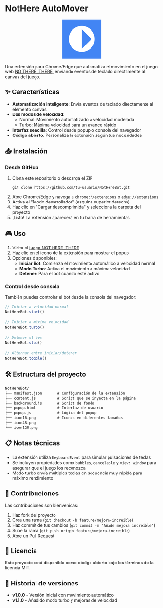 # NotHere AutoMover

<p align="center">
  <img src="icon128.png" alt="NotHere AutoMover Logo" width="128" height="128">
</p>

Una extensión para Chrome/Edge que automatiza el movimiento en el juego web [NO THERE, THERE](https://demo.nothere.life/demo/index.html), enviando eventos de teclado directamente al canvas del juego.

## ✨ Características

- **Automatización inteligente**: Envía eventos de teclado directamente al elemento canvas
- **Dos modos de velocidad**: 
  - Normal: Movimiento automatizado a velocidad moderada
  - Turbo: Máxima velocidad para un avance rápido
- **Interfaz sencilla**: Control desde popup o consola del navegador
- **Código abierto**: Personaliza la extensión según tus necesidades

## 📥 Instalación

### Desde GitHub
1. Clona este repositorio o descarga el ZIP
   ```
   git clone https://github.com/tu-usuario/NotHereBot.git
   ```
2. Abre Chrome/Edge y navega a `chrome://extensions` o `edge://extensions`
3. Activa el "Modo desarrollador" (esquina superior derecha)
4. Haz clic en "Cargar descomprimida" y selecciona la carpeta del proyecto
5. ¡Listo! La extensión aparecerá en tu barra de herramientas

## 🎮 Uso

1. Visita el [juego NOT HERE, THERE](https://demo.nothere.life/demo/index.html)
2. Haz clic en el icono de la extensión para mostrar el popup
3. Opciones disponibles:
   - **Iniciar Bot**: Comienza el movimiento automático a velocidad normal
   - **Modo Turbo**: Activa el movimiento a máxima velocidad
   - **Detener**: Para el bot cuando esté activo

### Control desde consola

También puedes controlar el bot desde la consola del navegador:

```javascript
// Iniciar a velocidad normal
NotHereBot.start()

// Iniciar a máxima velocidad
NotHereBot.turbo()

// Detener el bot
NotHereBot.stop()

// Alternar entre iniciar/detener
NotHereBot.toggle()
```

## 🛠️ Estructura del proyecto

```
NotHereBot/
├── manifest.json       # Configuración de la extensión
├── content.js          # Script que se inyecta en la página
├── background.js       # Script de fondo
├── popup.html          # Interfaz de usuario
├── popup.js            # Lógica del popup
├── icon16.png          # Iconos en diferentes tamaños
├── icon48.png
└── icon128.png
```

## 📋 Notas técnicas

- La extensión utiliza `KeyboardEvent` para simular pulsaciones de teclas
- Se incluyen propiedades como `bubbles`, `cancelable` y `view: window` para asegurar que el juego los reconozca
- Modo turbo envía múltiples teclas en secuencia muy rápida para máximo rendimiento

## 🤝 Contribuciones

Las contribuciones son bienvenidas:
1. Haz fork del proyecto
2. Crea una rama (`git checkout -b feature/mejora-increible`)
3. Haz commit de tus cambios (`git commit -m 'Añade mejora increíble'`)
4. Sube la rama (`git push origin feature/mejora-increible`)
5. Abre un Pull Request

## 📜 Licencia

Este proyecto está disponible como código abierto bajo los términos de la licencia MIT.

## 📝 Historial de versiones

- **v1.0.0** - Versión inicial con movimiento automático
- **v1.1.0** - Añadido modo turbo y mejoras de velocidad 